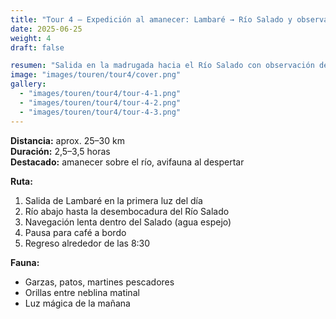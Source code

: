 ```yaml
---
title: "Tour 4 – Expedición al amanecer: Lambaré → Río Salado y observación de aves"
date: 2025-06-25
weight: 4
draft: false

resumen: "Salida en la madrugada hacia el Río Salado con observación de aves y café a bordo."
image: "images/touren/tour4/cover.png"
gallery:
  - "images/touren/tour4/tour-4-1.png"
  - "images/touren/tour4/tour-4-2.png"
  - "images/touren/tour4/tour-4-3.png"
---
```


**Distancia:** aprox. 25–30 km  
**Duración:** 2,5–3,5 horas  
**Destacado:** amanecer sobre el río, avifauna al despertar  

**Ruta:**  
1. Salida de Lambaré en la primera luz del día  
2. Río abajo hasta la desembocadura del Río Salado  
3. Navegación lenta dentro del Salado (agua espejo)  
4. Pausa para café a bordo  
5. Regreso alrededor de las 8:30  

**Fauna:**  
- Garzas, patos, martines pescadores  
- Orillas entre neblina matinal  
- Luz mágica de la mañana
